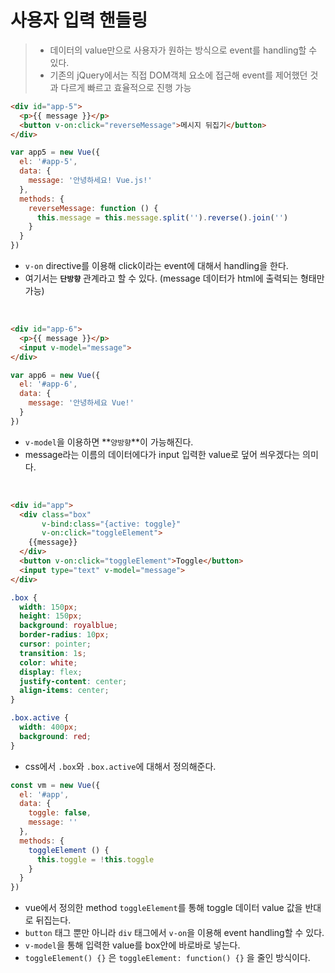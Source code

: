# 사용자 입력 핸들링

> - 데이터의 value만으로 사용자가 원하는 방식으로 event를 handling할 수 있다.
> - 기존의 jQuery에서는 직접 DOM객체 요소에 접근해 event를 제어했던 것과 다르게 빠르고 효율적으로 진행 가능

```html
<div id="app-5">
  <p>{{ message }}</p>
  <button v-on:click="reverseMessage">메시지 뒤집기</button>
</div>
```

```js
var app5 = new Vue({
  el: '#app-5',
  data: {
    message: '안녕하세요! Vue.js!'
  },
  methods: {
    reverseMessage: function () {
      this.message = this.message.split('').reverse().join('')
    }
  }
})
```
- `v-on` directive를 이용해 click이라는 event에 대해서 handling을 한다.
- 여기서는 **`단방향`** 관계라고 할 수 있다. (message 데이터가 html에 출력되는 형태만 가능)

<br>

```html
<div id="app-6">
  <p>{{ message }}</p>
  <input v-model="message">
</div>
```

```js
var app6 = new Vue({
  el: '#app-6',
  data: {
    message: '안녕하세요 Vue!'
  }
})
```
- `v-model`을 이용하면 **`양방향`**이 가능해진다.
- message라는 이름의 데이터에다가 input 입력한 value로 덮어 씌우겠다는 의미다.

<br>

```html
<div id="app">
  <div class="box" 
       v-bind:class="{active: toggle}"
       v-on:click="toggleElement">
    {{message}}
  </div>
  <button v-on:click="toggleElement">Toggle</button>
  <input type="text" v-model="message">
</div>
```

```css
.box {
  width: 150px;
  height: 150px;
  background: royalblue;
  border-radius: 10px;
  cursor: pointer;
  transition: 1s;
  color: white;
  display: flex;
  justify-content: center;
  align-items: center;
}

.box.active {
  width: 400px;
  background: red;
}
```
- css에서 `.box`와 `.box.active`에 대해서 정의해준다.

```js
const vm = new Vue({
  el: '#app',
  data: {
    toggle: false,
    message: ''
  },
  methods: {
    toggleElement () {
      this.toggle = !this.toggle
    }
  }
})
```
- vue에서 정의한 method `toggleElement`를 통해 toggle 데이터 value 값을 반대로 뒤집는다.
- `button` 태그 뿐만 아니라 `div` 태그에서 `v-on`을 이용해 event handling할 수 있다.
- `v-model`을 통해 입력한 value를 box안에 바로바로 넣는다.
- `toggleElement() {}` 은 `toggleElement: function() {}` 을 줄인 방식이다.

